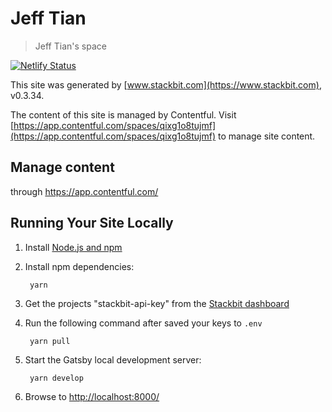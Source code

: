 # Jeff Tian

> Jeff Tian's space

[![Netlify Status](https://api.netlify.com/api/v1/badges/7dcb93a2-3f0f-40e1-8f5d-27bf4b907490/deploy-status)](https://app.netlify.com/sites/jeff-tian/deploys)

This site was generated by [www.stackbit.com](https://www.stackbit.com), v0.3.34.

The content of this site is managed by Contentful.
Visit [https://app.contentful.com/spaces/qixg1o8tujmf](https://app.contentful.com/spaces/qixg1o8tujmf) to manage site
content.

## Manage content

through https://app.contentful.com/

## Running Your Site Locally

1. Install [Node.js and npm](https://nodejs.org/en/)

1. Install npm dependencies:

        yarn

1. Get the projects "stackbit-api-key" from the [Stackbit dashboard](https://app.stackbit.com/dashboard)

1. Run the following command after saved your keys to `.env`

        yarn pull

1. Start the Gatsby local development server:

        yarn develop

1. Browse to [http://localhost:8000/](http://localhost:8000/)
